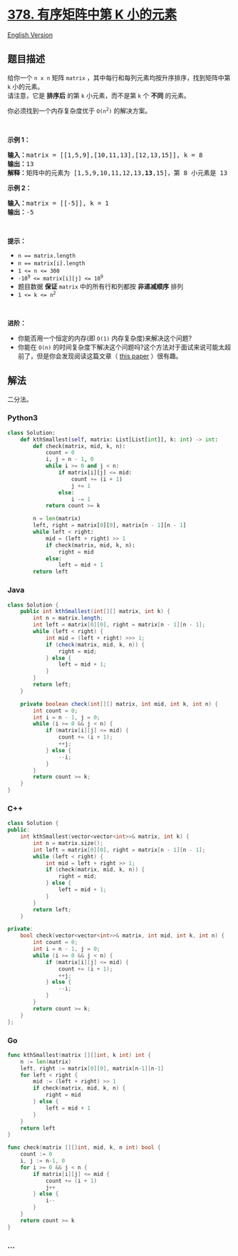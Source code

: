 # [378. 有序矩阵中第 K 小的元素](https://leetcode-cn.com/problems/kth-smallest-element-in-a-sorted-matrix)

[English Version](/solution/0300-0399/0378.Kth%20Smallest%20Element%20in%20a%20Sorted%20Matrix/README_EN.md)

## 题目描述

<!-- 这里写题目描述 -->

<p>给你一个&nbsp;<code>n x n</code><em>&nbsp;</em>矩阵&nbsp;<code>matrix</code> ，其中每行和每列元素均按升序排序，找到矩阵中第 <code>k</code> 小的元素。<br />
请注意，它是 <strong>排序后</strong> 的第 <code>k</code> 小元素，而不是第 <code>k</code> 个 <strong>不同</strong> 的元素。</p>

<p>你必须找到一个内存复杂度优于&nbsp;<code>O(n<sup>2</sup>)</code> 的解决方案。</p>

<p>&nbsp;</p>

<p><strong>示例 1：</strong></p>

<pre>
<strong>输入：</strong>matrix = [[1,5,9],[10,11,13],[12,13,15]], k = 8
<strong>输出：</strong>13
<strong>解释：</strong>矩阵中的元素为 [1,5,9,10,11,12,13,<strong>13</strong>,15]，第 8 小元素是 13
</pre>

<p><strong>示例 2：</strong></p>

<pre>
<strong>输入：</strong>matrix = [[-5]], k = 1
<strong>输出：</strong>-5
</pre>

<p>&nbsp;</p>

<p><strong>提示：</strong></p>

<ul>
	<li><code>n == matrix.length</code></li>
	<li><code>n == matrix[i].length</code></li>
	<li><code>1 &lt;= n &lt;= 300</code></li>
	<li><code>-10<sup>9</sup> &lt;= matrix[i][j] &lt;= 10<sup>9</sup></code></li>
	<li>题目数据 <strong>保证</strong> <code>matrix</code> 中的所有行和列都按 <strong>非递减顺序</strong> 排列</li>
	<li><code>1 &lt;= k &lt;= n<sup>2</sup></code></li>
</ul>

<p>&nbsp;</p>

<p><strong>进阶：</strong></p>

<ul>
	<li>你能否用一个恒定的内存(即 <code>O(1)</code> 内存复杂度)来解决这个问题?</li>
	<li>你能在 <code>O(n)</code> 的时间复杂度下解决这个问题吗?这个方法对于面试来说可能太超前了，但是你会发现阅读这篇文章（&nbsp;<a href="http://www.cse.yorku.ca/~andy/pubs/X+Y.pdf" target="_blank">this paper</a>&nbsp;）很有趣。</li>
</ul>

## 解法

<!-- 这里可写通用的实现逻辑 -->

二分法。

<!-- tabs:start -->

### **Python3**

<!-- 这里可写当前语言的特殊实现逻辑 -->

```python
class Solution:
    def kthSmallest(self, matrix: List[List[int]], k: int) -> int:
        def check(matrix, mid, k, n):
            count = 0
            i, j = n - 1, 0
            while i >= 0 and j < n:
                if matrix[i][j] <= mid:
                    count += (i + 1)
                    j += 1
                else:
                    i -= 1
            return count >= k

        n = len(matrix)
        left, right = matrix[0][0], matrix[n - 1][n - 1]
        while left < right:
            mid = (left + right) >> 1
            if check(matrix, mid, k, n):
                right = mid
            else:
                left = mid + 1
        return left
```

### **Java**

<!-- 这里可写当前语言的特殊实现逻辑 -->

```java
class Solution {
    public int kthSmallest(int[][] matrix, int k) {
        int n = matrix.length;
        int left = matrix[0][0], right = matrix[n - 1][n - 1];
        while (left < right) {
            int mid = (left + right) >>> 1;
            if (check(matrix, mid, k, n)) {
                right = mid;
            } else {
                left = mid + 1;
            }
        }
        return left;
    }

    private boolean check(int[][] matrix, int mid, int k, int n) {
        int count = 0;
        int i = n - 1, j = 0;
        while (i >= 0 && j < n) {
            if (matrix[i][j] <= mid) {
                count += (i + 1);
                ++j;
            } else {
                --i;
            }
        }
        return count >= k;
    }
}
```

### **C++**

```cpp
class Solution {
public:
    int kthSmallest(vector<vector<int>>& matrix, int k) {
        int n = matrix.size();
        int left = matrix[0][0], right = matrix[n - 1][n - 1];
        while (left < right) {
            int mid = left + right >> 1;
            if (check(matrix, mid, k, n)) {
                right = mid;
            } else {
                left = mid + 1;
            }
        }
        return left;
    }

private:
    bool check(vector<vector<int>>& matrix, int mid, int k, int n) {
        int count = 0;
        int i = n - 1, j = 0;
        while (i >= 0 && j < n) {
            if (matrix[i][j] <= mid) {
                count += (i + 1);
                ++j;
            } else {
                --i;
            }
        }
        return count >= k;
    }
};
```

### **Go**

```go
func kthSmallest(matrix [][]int, k int) int {
	n := len(matrix)
	left, right := matrix[0][0], matrix[n-1][n-1]
	for left < right {
		mid := (left + right) >> 1
		if check(matrix, mid, k, n) {
			right = mid
		} else {
			left = mid + 1
		}
	}
	return left
}

func check(matrix [][]int, mid, k, n int) bool {
	count := 0
	i, j := n-1, 0
	for i >= 0 && j < n {
		if matrix[i][j] <= mid {
			count += (i + 1)
			j++
		} else {
			i--
		}
	}
	return count >= k
}
```

### **...**

```

```

<!-- tabs:end -->
